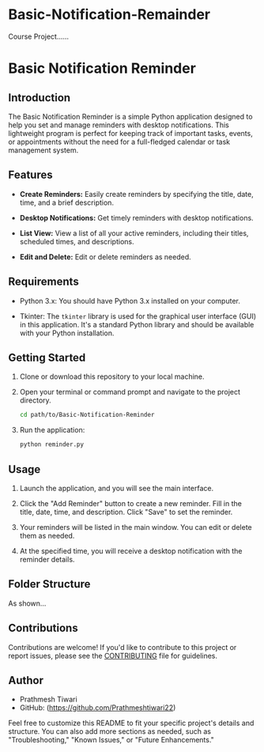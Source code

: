 # Basic-Notification-Remainder
Course Project......

# Basic Notification Reminder

## Introduction

The Basic Notification Reminder is a simple Python application designed to help you set and manage reminders with desktop notifications. This lightweight program is perfect for keeping track of important tasks, events, or appointments without the need for a full-fledged calendar or task management system.


## Features

- **Create Reminders:** Easily create reminders by specifying the title, date, time, and a brief description.

- **Desktop Notifications:** Get timely reminders with desktop notifications.

- **List View:** View a list of all your active reminders, including their titles, scheduled times, and descriptions.

- **Edit and Delete:** Edit or delete reminders as needed.

## Requirements

- Python 3.x: You should have Python 3.x installed on your computer.

- Tkinter: The `tkinter` library is used for the graphical user interface (GUI) in this application. It's a standard Python library and should be available with your Python installation.

## Getting Started

1. Clone or download this repository to your local machine.

2. Open your terminal or command prompt and navigate to the project directory.

   ```bash
   cd path/to/Basic-Notification-Reminder
   ```

3. Run the application:

   ```bash
   python reminder.py
   ```

## Usage

1. Launch the application, and you will see the main interface.

2. Click the "Add Reminder" button to create a new reminder. Fill in the title, date, time, and description. Click "Save" to set the reminder.

3. Your reminders will be listed in the main window. You can edit or delete them as needed.

4. At the specified time, you will receive a desktop notification with the reminder details.

## Folder Structure
As shown...

## Contributions

Contributions are welcome! If you'd like to contribute to this project or report issues, please see the [CONTRIBUTING](CONTRIBUTING.md) file for guidelines.

## Author

- Prathmesh Tiwari
- GitHub: (https://github.com/Prathmeshtiwari22)

Feel free to customize this README to fit your specific project's details and structure. You can also add more sections as needed, such as "Troubleshooting," "Known Issues," or "Future Enhancements."
